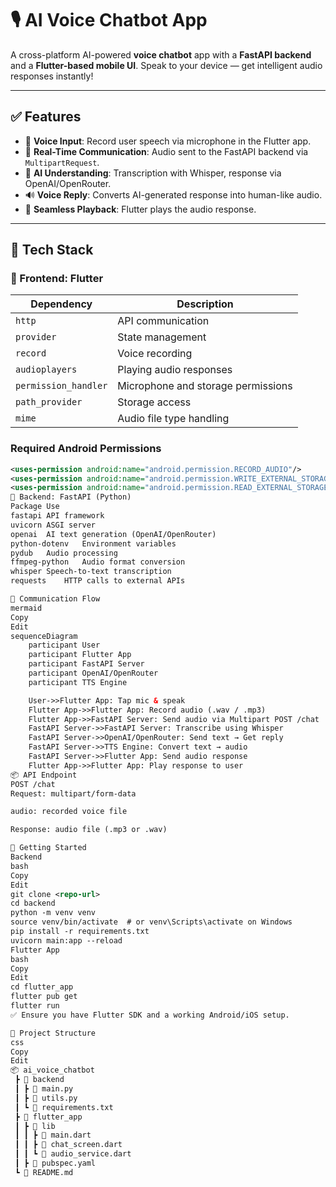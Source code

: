 # 🎙️ AI Voice Chatbot App

A cross-platform AI-powered **voice chatbot** app with a **FastAPI backend** and a **Flutter-based mobile UI**. Speak to your device — get intelligent audio responses instantly!

---

## ✅ Features

- 🎤 **Voice Input**: Record user speech via microphone in the Flutter app.
- 🔁 **Real-Time Communication**: Audio sent to the FastAPI backend via `MultipartRequest`.
- 🧠 **AI Understanding**: Transcription with Whisper, response via OpenAI/OpenRouter.
- 🔊 **Voice Reply**: Converts AI-generated response into human-like audio.
- 📲 **Seamless Playback**: Flutter plays the audio response.

---

## 🧩 Tech Stack

### 🔹 Frontend: Flutter

| Dependency         | Description                           |
|--------------------|---------------------------------------|
| `http`             | API communication                     |
| `provider`         | State management                      |
| `record`           | Voice recording                       |
| `audioplayers`     | Playing audio responses               |
| `permission_handler` | Microphone and storage permissions |
| `path_provider`    | Storage access                        |
| `mime`             | Audio file type handling              |

### Required Android Permissions

```xml
<uses-permission android:name="android.permission.RECORD_AUDIO"/>
<uses-permission android:name="android.permission.WRITE_EXTERNAL_STORAGE"/>
<uses-permission android:name="android.permission.READ_EXTERNAL_STORAGE"/>
🔹 Backend: FastAPI (Python)
Package	Use
fastapi	API framework
uvicorn	ASGI server
openai	AI text generation (OpenAI/OpenRouter)
python-dotenv	Environment variables
pydub	Audio processing
ffmpeg-python	Audio format conversion
whisper	Speech-to-text transcription
requests	HTTP calls to external APIs

🔄 Communication Flow
mermaid
Copy
Edit
sequenceDiagram
    participant User
    participant Flutter App
    participant FastAPI Server
    participant OpenAI/OpenRouter
    participant TTS Engine

    User->>Flutter App: Tap mic & speak
    Flutter App->>Flutter App: Record audio (.wav / .mp3)
    Flutter App->>FastAPI Server: Send audio via Multipart POST /chat
    FastAPI Server->>FastAPI Server: Transcribe using Whisper
    FastAPI Server->>OpenAI/OpenRouter: Send text → Get reply
    FastAPI Server->>TTS Engine: Convert text → audio
    FastAPI Server->>Flutter App: Send audio response
    Flutter App->>Flutter App: Play response to user
📦 API Endpoint
POST /chat
Request: multipart/form-data

audio: recorded voice file

Response: audio file (.mp3 or .wav)

🚀 Getting Started
Backend
bash
Copy
Edit
git clone <repo-url>
cd backend
python -m venv venv
source venv/bin/activate  # or venv\Scripts\activate on Windows
pip install -r requirements.txt
uvicorn main:app --reload
Flutter App
bash
Copy
Edit
cd flutter_app
flutter pub get
flutter run
✅ Ensure you have Flutter SDK and a working Android/iOS setup.

📁 Project Structure
css
Copy
Edit
📦 ai_voice_chatbot
 ┣ 📂 backend
 ┃ ┣ 📜 main.py
 ┃ ┣ 📜 utils.py
 ┃ ┗ 📜 requirements.txt
 ┣ 📂 flutter_app
 ┃ ┣ 📂 lib
 ┃ ┃ ┣ 📜 main.dart
 ┃ ┃ ┣ 📜 chat_screen.dart
 ┃ ┃ ┗ 📜 audio_service.dart
 ┃ ┣ 📜 pubspec.yaml
 ┗ 📜 README.md
